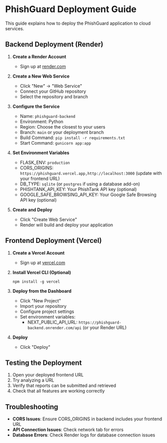 # PhishGuard Deployment Guide

This guide explains how to deploy the PhishGuard application to cloud services.

## Backend Deployment (Render)

1. **Create a Render Account**
   - Sign up at [render.com](https://render.com)

2. **Create a New Web Service**
   - Click "New" → "Web Service"
   - Connect your GitHub repository
   - Select the repository and branch

3. **Configure the Service**
   - Name: `phishguard-backend`
   - Environment: Python
   - Region: Choose the closest to your users
   - Branch: `main` or your deployment branch
   - Build Command: `pip install -r requirements.txt`
   - Start Command: `gunicorn app:app`

4. **Set Environment Variables**
   - FLASK_ENV: `production`
   - CORS_ORIGINS: `https://phishguard.vercel.app,http://localhost:3000` (update with your frontend URL)
   - DB_TYPE: `sqlite` (or `postgres` if using a database add-on)
   - PHISHTANK_API_KEY: Your PhishTank API key (optional)
   - GOOGLE_SAFE_BROWSING_API_KEY: Your Google Safe Browsing API key (optional)

5. **Create and Deploy**
   - Click "Create Web Service"
   - Render will build and deploy your application

## Frontend Deployment (Vercel)

1. **Create a Vercel Account**
   - Sign up at [vercel.com](https://vercel.com)

2. **Install Vercel CLI (Optional)**
   ```
   npm install -g vercel
   ```

3. **Deploy from the Dashboard**
   - Click "New Project"
   - Import your repository
   - Configure project settings
   - Set environment variables:
     - NEXT_PUBLIC_API_URL: `https://phishguard-backend.onrender.com/api` (or your Render URL)

4. **Deploy**
   - Click "Deploy"

## Testing the Deployment

1. Open your deployed frontend URL
2. Try analyzing a URL
3. Verify that reports can be submitted and retrieved
4. Check that all features are working correctly

## Troubleshooting

- **CORS Issues**: Ensure CORS_ORIGINS in backend includes your frontend URL
- **API Connection Issues**: Check network tab for errors
- **Database Errors**: Check Render logs for database connection issues